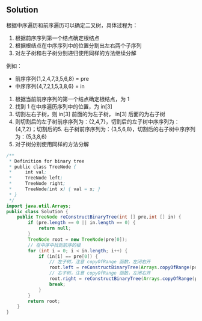 ## Solution
根据中序遍历和前序遍历可以确定二叉树，具体过程为：

1. 根据前序序列第一个结点确定根结点
2. 根据根结点在中序序列中的位置分割出左右两个子序列
3. 对左子树和右子树分别递归使用同样的方法继续分解

例如：
- 前序序列{1,2,4,7,3,5,6,8} = pre
- 中序序列{4,7,2,1,5,3,8,6} = in

1. 根据当前前序序列的第一个结点确定根结点，为 1
2. 找到 1 在中序遍历序列中的位置，为 in[3]
3. 切割左右子树，则 in[3] 前面的为左子树， in[3] 后面的为右子树
4. 则切割后的左子树前序序列为：{2,4,7}，切割后的左子树中序序列为：{4,7,2}；切割后的5. 右子树前序序列为：{3,5,6,8}，切割后的右子树中序序列为：{5,3,8,6}
6. 对子树分别使用同样的方法分解


```java
/**
 * Definition for binary tree
 * public class TreeNode {
 *     int val;
 *     TreeNode left;
 *     TreeNode right;
 *     TreeNode(int x) { val = x; }
 * }
 */
import java.util.Arrays;
public class Solution {
    public TreeNode reConstructBinaryTree(int [] pre,int [] in) {
        if (pre.length == 0 || in.length == 0) {
            return null;
        }
        TreeNode root = new TreeNode(pre[0]);
        // 在中序中找到前序的根
        for (int i = 0; i < in.length; i++) {
            if (in[i] == pre[0]) {
                // 左子树，注意 copyOfRange 函数，左闭右开
                root.left = reConstructBinaryTree(Arrays.copyOfRange(pre, 1, i + 1), Arrays.copyOfRange(in, 0, i));
                // 右子树，注意 copyOfRange 函数，左闭右开
                root.right = reConstructBinaryTree(Arrays.copyOfRange(pre, i + 1, pre.length), Arrays.copyOfRange(in, i + 1, in.length));
                break;
            }
        }
        return root;
    }
}
```